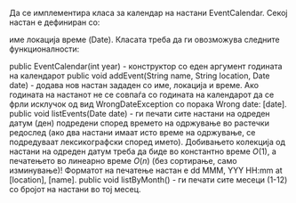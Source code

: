 Да се имплементира класа за календар на настани EventCalendar. Секој настан е дефиниран со:

име
локација
време (Date).
Класата треба да ги овозможува следните функционалности:

public EventCalendar(int year) - конструктор со еден аргумент годината на календарот
public void addEvent(String name, String location, Date date) - додава нов настан зададен со име, локација и време. Ако годината на настанот не се совпаѓа со годината на календарот да се фрли исклучок од вид WrongDateException со порака Wrong date: [date].
public void listEvents(Date date) - ги печати сите настани на одреден датум (ден) подредени според времето на одржување во растечки редослед (ако два настани имаат исто време на одржување, се подредуваат лексикографски според името). Добивањето колекција од настани на одреден датум треба да биде во константно време $O(1)$, а печатењето во линеарно време $O(n)$ (без сортирање, само изминување)! Форматот на печатење настан е dd MMM, YYY HH:mm at [location], [name].
public void listByMonth() - ги печати сите месеци (1-12) со бројот на настани во тој месец.